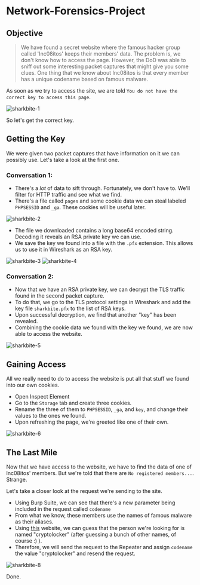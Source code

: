 # Network-Forensics-Project

## Objective
> We have found a secret website where the famous hacker group called 'Inc08itos' keeps their members' data. The problem is, we don't know how to access the page. However, the DoD was able to sniff out some interesting packet captures that might give you some clues. One thing that we know about Inc08itos is that every member has a unique codename based on famous malware.

As soon as we try to access the site, we are told ```You do not have the correct key to access this page```.

![sharkbite-1](https://user-images.githubusercontent.com/45502375/145147627-d312a648-8ab5-4ba0-b285-da51246c8154.png)

So let's get the correct key.


## Getting the Key

We were given two packet captures that have information on it we can possibly use. Let's take a look at the first one.

### Conversation 1:

- There's a *lot* of data to sift through. Fortunately, we don't have to. We'll filter for HTTP traffic and see what we find.
- There's a file called ```pages``` and some cookie data we can steal labeled ```PHPSESSID``` and ```_ga```. These cookies will be useful later.

![sharkbite-2](https://user-images.githubusercontent.com/45502375/145147645-5dd3ab7d-5709-433d-9a81-c8349bb0fb85.gif)

- The file we downloaded contains a long base64 encoded string. Decoding it reveals an RSA private key we can use.
- We save the key we found into a file with the ```.pfx``` extension. This allows us to use it in Wireshark as an RSA key.

![sharkbite-3](https://user-images.githubusercontent.com/45502375/145147656-9527763f-6925-49d9-a8f7-1da59e320836.png)
![sharkbite-4](https://user-images.githubusercontent.com/45502375/145147662-b3943ded-b688-4892-9843-624b4ed7c4f2.png)

### Conversation 2:

- Now that we have an RSA private key, we can decrypt the TLS traffic found in the second packet capture.
- To do that, we go to the TLS protocol settings in Wireshark and add the key file ```sharkbite.pfx``` to the list of RSA keys.
- Upon successful decryption, we find that another "key" has been revealed.
- Combining the cookie data we found with the key we found, we are now able to access the website.

![sharkbite-5](https://user-images.githubusercontent.com/45502375/145147860-4c5e42df-edcd-4e54-bf04-453dcd987f00.gif)


## Gaining Access

All we really need to do to access the website is put all that stuff we found into our own cookies.

- Open Inspect Element
- Go to the ```Storage``` tab and create three cookies.
- Rename the three of them to ```PHPSESSID```, ```_ga```, and ```key```, and change their values to the ones we found.
- Upon refreshing the page, we're greeted like one of their own.

![sharkbite-6](https://user-images.githubusercontent.com/45502375/145148232-ea87cd25-3147-4444-902d-4d7b2266326c.gif)


## The Last Mile

Now that we have access to the website, we have to find the data of one of Inc08itos' members. But we're told that there are ```No registered members...```. Strange.

Let's take a closer look at the request we're sending to the site.

- Using Burp Suite, we can see that there's a new parameter being included in the request called ```codename```
- From what we know, these members use the names of famous malware as their aliases.
- Using [this](https://attacksimulator.com/blog/10-famous-malware-examples-in-history/) website, we can guess that the person we're looking for is named "cryptolocker" (after guessing a bunch of other names, of course :) ).
- Therefore, we will send the request to the Repeater and assign ```codename``` the value "cryptolocker" and resend the request.

![sharkbite-8](https://user-images.githubusercontent.com/45502375/145148799-d2aa51b7-625c-4407-8dc5-e0a431bdad08.gif)

Done.
